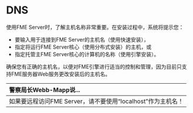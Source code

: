 # DNS

使用FME Server时，了解主机名称非常重要。在安装过程中，系统将提示您：

* 要输入用于连接到FME Server的主机名（使用快速安装），
* 指定将运行FME Server核心（使用分布式安装）的主机，或
* 指定托管主FME Server核心的计算机的名称（使用引擎安装）。

确保您有正确的主机名，以便对FME引擎进行适当的控制和管理，因为目前只支持FME服务器Web服务更改安装后的主机名。

|  警察局长Webb-Mapp说... |
| :--- |
|  如果要远程访问FME Server，请不要使用“localhost”作为主机名！ |

